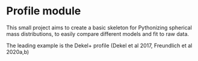 # Profile module
This small project aims to create a basic skeleton for Pythonizing spherical mass distributions, to easily compare different models and fit to raw data.

The leading example is the Dekel+ profile (Dekel et al 2017, Freundlich et al 2020a,b)
